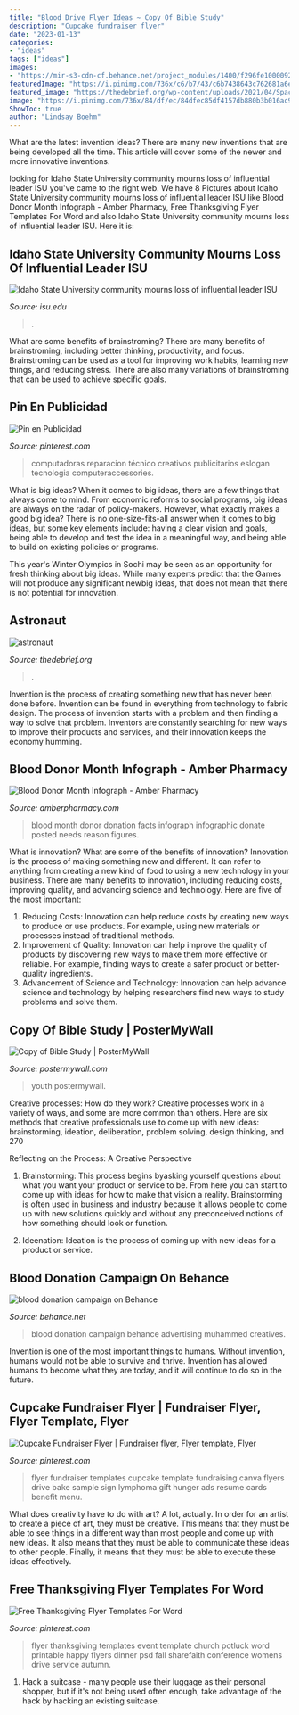 ```yaml
---
title: "Blood Drive Flyer Ideas ~ Copy Of Bible Study"
description: "Cupcake fundraiser flyer"
date: "2023-01-13"
categories:
- "ideas"
tags: ["ideas"]
images:
- "https://mir-s3-cdn-cf.behance.net/project_modules/1400/f296fe10000921.560ddd38edfad.jpg"
featuredImage: "https://i.pinimg.com/736x/c6/b7/43/c6b7438643c762681a6e3c62725f723d.jpg"
featured_image: "https://thedebrief.org/wp-content/uploads/2021/04/Space2.jpg"
image: "https://i.pinimg.com/736x/84/df/ec/84dfec85df4157db880b3b016ac90144.jpg"
ShowToc: true
author: "Lindsay Boehm"
---
```



What are the latest invention ideas?
There are many new inventions that are being developed all the time. This article will cover some of the newer and more innovative inventions.

	

		
looking for Idaho State University community mourns loss of influential leader ISU you've came to the right web. We have 8 Pictures about Idaho State University community mourns loss of influential leader ISU like Blood Donor Month Infograph - Amber Pharmacy, Free Thanksgiving Flyer Templates For Word and also Idaho State University community mourns loss of influential leader ISU. Here it is:
		
    
## Idaho State University Community Mourns Loss Of Influential Leader ISU

<img loading=lazy src="https://isu.edu/media/publications/headlines/fall-2019/180928-bonfire-26-copy.jpg" onerror="this.onerror=null;this.src='https://tse3.mm.bing.net/th?id=OIP.Spzw84oNBnNkvf53kfAEnQHaE8&amp;pid=15.1';" alt="Idaho State University community mourns loss of influential leader ISU">

_Source: isu.edu_

>. 

	

What are some benefits of brainstroming?
There are many benefits of brainstroming, including better thinking, productivity, and focus. Brainstroming can be used as a tool for improving work habits, learning new things, and reducing stress. There are also many variations of brainstroming that can be used to achieve specific goals.

    
## Pin En Publicidad

<img loading=lazy src="https://i.pinimg.com/736x/84/df/ec/84dfec85df4157db880b3b016ac90144.jpg" onerror="this.onerror=null;this.src='https://tse4.mm.bing.net/th?id=OIP.px60lwfjr1HoaowW0U9hTAAAAA&amp;pid=15.1';" alt="Pin en Publicidad">

_Source: pinterest.com_

>computadoras reparacion técnico creativos publicitarios eslogan tecnologia computeraccessories. 

	

What is big ideas?
When it comes to big ideas, there are a few things that always come to mind. From economic reforms to social programs, big ideas are always on the radar of policy-makers. However, what exactly makes a good big idea?
There is no one-size-fits-all answer when it comes to big ideas, but some key elements include: having a clear vision and goals, being able to develop and test the idea in a meaningful way, and being able to build on existing policies or programs.

This year's Winter Olympics in Sochi may be seen as an opportunity for fresh thinking about big ideas. While many experts predict that the Games will not produce any significant newbig ideas, that does not mean that there is not potential for innovation.

    
## Astronaut

<img loading=lazy src="https://thedebrief.org/wp-content/uploads/2021/04/Space2.jpg" onerror="this.onerror=null;this.src='https://tse2.mm.bing.net/th?id=OIP.v3Upz2oEBG4RUU9C55ZLXAHaE8&amp;pid=15.1';" alt="astronaut">

_Source: thedebrief.org_

>. 

	

Invention is the process of creating something new that has never been done before. Invention can be found in everything from technology to fabric design. The process of invention starts with a problem and then finding a way to solve that problem. Inventors are constantly searching for new ways to improve their products and services, and their innovation keeps the economy humming.

    
## Blood Donor Month Infograph - Amber Pharmacy

<img loading=lazy src="https://www.amberpharmacy.com/wp-content/uploads/Blood-donor-month-infograph-512x1024.jpg" onerror="this.onerror=null;this.src='https://tse4.mm.bing.net/th?id=OIP.bu5f7YnWl6MBgRZRAbRPqwHaO0&amp;pid=15.1';" alt="Blood Donor Month Infograph - Amber Pharmacy">

_Source: amberpharmacy.com_

>blood month donor donation facts infograph infographic donate posted needs reason figures. 

	

What is innovation? What are some of the benefits of innovation?
Innovation is the process of making something new and different. It can refer to anything from creating a new kind of food to using a new technology in your business. There are many benefits to innovation, including reducing costs, improving quality, and advancing science and technology. Here are five of the most important: 
1. Reducing Costs: Innovation can help reduce costs by creating new ways to produce or use products. For example, using new materials or processes instead of traditional methods.
2. Improvement of Quality: Innovation can help improve the quality of products by discovering new ways to make them more effective or reliable. For example, finding ways to create a safer product or better-quality ingredients.
3. Advancement of Science and Technology: Innovation can help advance science and technology by helping researchers find new ways to study problems and solve them.

    
## Copy Of Bible Study | PosterMyWall

<img loading=lazy src="https://d1csarkz8obe9u.cloudfront.net/posterpreviews/bible-study-poster-template-9c0fd527b50fd248bd90b9353ec23819_screen.jpg?ts=1438318779" onerror="this.onerror=null;this.src='https://tse1.mm.bing.net/th?id=OIP.k4jC31DPCYmA9eOiGSeGLAAAAA&amp;pid=15.1';" alt="Copy of Bible Study | PosterMyWall">

_Source: postermywall.com_

>youth postermywall. 

	

Creative processes: How do they work?
Creative processes work in a variety of ways, and some are more common than others. Here are six methods that creative professionals use to come up with new ideas: brainstorming, ideation, deliberation, problem solving, design thinking, and 270

Reflecting on the Process: A Creative Perspective

1. Brainstorming: This process begins byasking yourself questions about what you want your product or service to be. From here you can start to come up with ideas for how to make that vision a reality. Brainstorming is often used in business and industry because it allows people to come up with new solutions quickly and without any preconceived notions of how something should look or function.

2. Ideenation: Ideation is the process of coming up with new ideas for a product or service.

    
## Blood Donation Campaign On Behance

<img loading=lazy src="https://mir-s3-cdn-cf.behance.net/project_modules/1400/f296fe10000921.560ddd38edfad.jpg" onerror="this.onerror=null;this.src='https://tse4.mm.bing.net/th?id=OIP.No8dvLkyH9uLHqvsuefWBQHaKe&amp;pid=15.1';" alt="blood donation campaign on Behance">

_Source: behance.net_

>blood donation campaign behance advertising muhammed creatives. 

	

Invention is one of the most important things to humans. Without invention, humans would not be able to survive and thrive. Invention has allowed humans to become what they are today, and it will continue to do so in the future.

    
## Cupcake Fundraiser Flyer | Fundraiser Flyer, Flyer Template, Flyer

<img loading=lazy src="https://i.pinimg.com/736x/b7/f0/ae/b7f0ae439a08ab8aef8964a242e30860.jpg" onerror="this.onerror=null;this.src='https://tse3.mm.bing.net/th?id=OIP.EUNx9Vm-lWrc8eZgnU9ptAAAAA&amp;pid=15.1';" alt="Cupcake Fundraiser Flyer | Fundraiser flyer, Flyer template, Flyer">

_Source: pinterest.com_

>flyer fundraiser templates cupcake template fundraising canva flyers drive bake sample sign lymphoma gift hunger ads resume cards benefit menu. 

	

What does creativity have to do with art? A lot, actually. In order for an artist to create a piece of art, they must be creative. This means that they must be able to see things in a different way than most people and come up with new ideas. It also means that they must be able to communicate these ideas to other people. Finally, it means that they must be able to execute these ideas effectively.

    
## Free Thanksgiving Flyer Templates For Word

<img loading=lazy src="https://i.pinimg.com/736x/c6/b7/43/c6b7438643c762681a6e3c62725f723d.jpg" onerror="this.onerror=null;this.src='https://tse1.mm.bing.net/th?id=OIP.d_ajn37gX8jYWPSdfi7UBAHaJm&amp;pid=15.1';" alt="Free Thanksgiving Flyer Templates For Word">

_Source: pinterest.com_

>flyer thanksgiving templates event template church potluck word printable happy flyers dinner psd fall sharefaith conference womens drive service autumn. 

	

1. Hack a suitcase - many people use their luggage as their personal shopper, but if it's not being used often enough, take advantage of the hack by hacking an existing suitcase.

